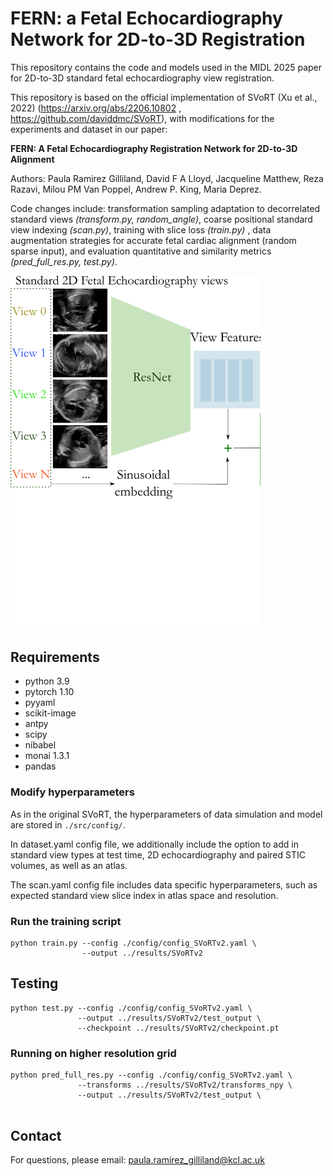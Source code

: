 # FERN: a Fetal Echocardiography Network for 2D-to-3D Registration

This repository contains the code and models used in the MIDL 2025 paper for 2D-to-3D standard fetal echocardiography view registration. 



This repository is based on the official implementation of SVoRT (Xu et al., 2022) (https://arxiv.org/abs/2206.10802 , https://github.com/daviddmc/SVoRT), with modifications for the experiments and dataset in our paper:

**FERN: A Fetal Echocardiography Registration Network for 2D-to-3D Alignment**

Authors: Paula Ramirez Gilliland, David F A Lloyd, Jacqueline Matthew, Reza Razavi, Milou PM Van Poppel, Andrew P. King, Maria Deprez.

Code changes include: transformation sampling adaptation to decorrelated standard views _(transform.py, random_angle)_, coarse positional standard view indexing _(scan.py)_, training with slice loss _(train.py)_ , data augmentation strategies for accurate fetal cardiac alignment (random sparse input), and evaluation quantitative and similarity metrics _(pred_full_res.py, test.py)_.


<img src="FERN.png" alt="SVoRT pipeline" width="400"/>


## Requirements 

- python 3.9
- pytorch 1.10
- pyyaml
- scikit-image
- antpy
- scipy
- nibabel
- monai 1.3.1
- pandas




### Modify hyperparameters

As in the original SVoRT, the hyperparameters of data simulation and model are stored in ```./src/config/```.

In dataset.yaml config file, we additionally include the option to add in standard view types at test time, 2D echocardiography and paired STIC volumes, as well as an atlas. 

The scan.yaml config file includes data specific hyperparameters, such as expected standard view slice index in atlas space and resolution. 

### Run the training script

```
python train.py --config ./config/config_SVoRTv2.yaml \
                --output ../results/SVoRTv2
```


## Testing

```
python test.py --config ./config/config_SVoRTv2.yaml \
               --output ../results/SVoRTv2/test_output \
               --checkpoint ../results/SVoRTv2/checkpoint.pt
```

### Running on higher resolution grid 

```
python pred_full_res.py --config ./config/config_SVoRTv2.yaml \
               --transforms ../results/SVoRTv2/transforms_npy \
               --output ../results/SVoRTv2/test_output \
               
```


## Contact

For questions, please email: paula.ramirez_gilliland@kcl.ac.uk
